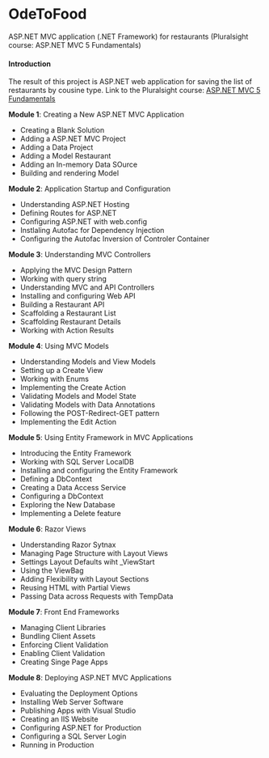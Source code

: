 # OdeToFood
ASP.NET MVC application (.NET Framework) for restaurants (Pluralsight course: ASP.NET MVC 5 Fundamentals)

#### Introduction
 The result of this project is ASP.NET web application for saving the list of restaurants by cousine type. Link to the Pluralsight course: [ASP.NET MVC 5 Fundamentals](https://www.pluralsight.com/courses/aspdotnet-mvc5-fundamentals "ASP.NET MVC 5 Fundamentals") 

**Module 1**: Creating a New ASP.NET MVC Application
- Creating a Blank Solution
- Adding a ASP.NET MVC Project
- Adding a Data Project
- Adding a Model Restaurant
- Adding an In-memory Data SOurce
- Building and rendering Model

**Module 2**: Application Startup and Configuration
- Understanding ASP.NET Hosting
- Defining Routes for ASP.NET
- Configuring ASP.NET with web.config
- Instlaling Autofac for Dependency Injection
- Configuring the Autofac Inversion of Controler Container

**Module 3**: Understanding MVC Controllers
- Applying the MVC Design Pattern
- Working with query string
- Understanding MVC and API Controllers
- Installing and configuring Web API
- Building a Restaurant API
- Scaffolding a Restaurant List
- Scaffolding Restaurant Details
- Working with Action Results

**Module 4**: Using MVC Models
- Understanding Models and View Models
- Setting up a Create View
- Working with Enums
- Implementing the Create Action
- Validating Models and Model State
- Validating Models with Data Annotations
- Following the POST-Redirect-GET pattern
- Implementing the Edit Action

**Module 5**: Using Entity Framework in MVC Applications
- Introducing the Entity Framework
- Working with SQL Server LocalDB
- Installing and configuring the Entity Framework
- Defining a DbContext
- Creating a Data Access Service
- Configuring a DbContext
- Exploring the New Database
- Implementing a Delete feature

**Module 6**: Razor Views
- Understanding Razor Sytnax
- Managing Page Structure with Layout Views
- Settings Layout Defaults wiht _ViewStart
- Using the ViewBag
- Adding Flexibility with Layout Sections
- Reusing HTML with Partial Views
- Passing Data across Requests with TempData

**Module 7**: Front End Frameworks
- Managing Client Libraries
- Bundling Client Assets
- Enforcing Client Validation
- Enabling Client Validation
- Creating Singe Page Apps

**Module 8**: Deploying ASP.NET MVC Applications
- Evaluating the Deployment Options
- Installing Web Server Software
- Publishing Apps with Visual Studio
- Creating an IIS Website
- Configuring ASP.NET for Production
- Configuring a SQL Server Login
- Running in Production
